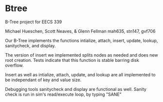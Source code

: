 Btree
=====

B-Tree project for EECS 339

Michael Hueschen, Scott Neaves, & Glenn Fellman
mah635, stn147, gvf706

  Our B-Tree implements the functions intialize, attach, insert, update, lookup, sanitycheck, and display.
  
  The version of insert we implemented splits nodes as needed and does new root creation.
  Tests indicate that this function is stable barring disk overflow. 
  
  Insert as well as intialize, attach, update, and lookup are all implemented to be independant of key and value size.
  
  Debugging tools sanitycheck and display are functional as well. Sanity check is run in sim's read/execute loop, by typing "SANE" 
